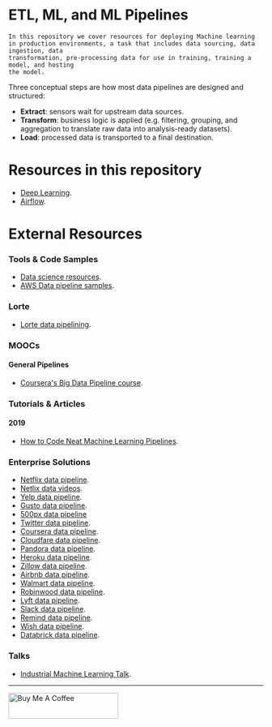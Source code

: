 # ETL, ML, and ML Pipelines

```
In this repository we cover resources for deploying Machine learning
in production environments, a task that includes data sourcing, data ingestion, data 
transformation, pre-processing data for use in training, training a model, and hosting 
the model. 
```

Three conceptual steps are how most data pipelines are designed and structured:

* **Extract**: sensors wait for upstream data sources.
* **Transform**: business logic is applied (e.g. filtering, grouping, and aggregation to translate raw data into analysis-ready datasets).
* **Load**: processed data is transported to a final destination.


# Resources in this repository

* [Deep Learning](https://github.com/bt3gl/Curated_ETL-and-ML-Pipelines/blob/master/deep_learning_resources.md).
* [Airflow](https://github.com/bt3gl/Curated_ETL-and-ML-Pipelines/blob/master/airflow.md).


# External Resources

### Tools & Code Samples

* [Data science resources](https://github.com/davidyakobovitch/data_science_resources).
* [AWS Data pipeline samples](https://github.com/aws-samples/data-pipeline-samples/tree/master/samples).


### Lorte

* [Lorte data pipelining](https://github.com/instacart/lore).

### MOOCs

#### General Pipelines
* [Coursera's Big Data Pipeline course](https://www.coursera.org/lecture/big-data-integration-processing/big-data-processing-pipelines-c4Wyd).


### Tutorials & Articles

#### 2019

* [How to Code Neat Machine Learning Pipelines](https://www.neuraxio.com/en/blog/neuraxle/2019/10/26/neat-machine-learning-pipelines.html).


### Enterprise Solutions

* [Netflix data pipeline](https://medium.com/netflix-techblog/evolution-of-the-netflix-data-pipeline-da246ca36905).
* [Netlix data videos](https://www.youtube.com/channel/UC00QATOrSH4K2uOljTnnaKw).
* [Yelp data pipeline](https://engineeringblog.yelp.com/2016/07/billions-of-messages-a-day-yelps-real-time-data-pipeline.html).
* [Gusto data pipeline](https://engineering.gusto.com/building-a-data-informed-culture/).
* [500px data pipeline](https://medium.com/@samson_hu/building-analytics-at-500px-92e9a7005c83.)
* [Twitter data pipeline](https://blog.twitter.com/engineering/en_us/topics/insights/2018/ml-workflows.html).
* [Coursera data pipeline](https://medium.com/@zhaojunzhang/building-data-infrastructure-in-coursera-15441ebe18c2).
* [Cloudfare data pipeline](https://blog.cloudflare.com/how-cloudflare-analyzes-1m-dns-queries-per-second/).
* [Pandora data pipeline](https://engineering.pandora.com/apache-airflow-at-pandora-1d7a844d68ee).
* [Heroku data pipeline](https://medium.com/@damesavram/running-airflow-on-heroku-ed1d28f8013d).
* [Zillow data pipeline](https://www.zillow.com/data-science/airflow-at-zillow/).
* [Airbnb data pipeline](https://medium.com/airbnb-engineering/https-medium-com-jonathan-parks-scaling-erf-23fd17c91166).
* [Walmart data pipeline](https://medium.com/walmartlabs/how-we-built-a-data-pipeline-with-lambda-architecture-using-spark-spark-streaming-9d3b4b4555d3).
* [Robinwood data pipeline](https://robinhood.engineering/why-robinhood-uses-airflow-aed13a9a90c8).
* [Lyft data pipeline](https://eng.lyft.com/running-apache-airflow-at-lyft-6e53bb8fccff).
* [Slack data pipeline](https://speakerdeck.com/vananth22/operating-data-pipeline-with-airflow-at-slack).
* [Remind data pipeline](https://medium.com/@RemindEng/beyond-a-redshift-centric-data-model-1e5c2b542442).
* [Wish data pipeline](https://medium.com/wish-engineering/scaling-analytics-at-wish-619eacb97d16).
* [Databrick data pipeline](https://databricks.com/blog/2017/03/31/delivering-personalized-shopping-experience-apache-spark-databricks.html).


### Talks

* [Industrial Machine Learning Talk](https://www.youtube.com/watch?v=3JYDT8lap5U).


---
<a href="https://www.buymeacoffee.com/miavonpizza" target="_blank"><img src="https://cdn.buymeacoffee.com/buttons/arial-pink.png" alt="Buy Me A Coffee" style="height: 51px !important;width: 217px !important;" ></a>
